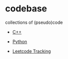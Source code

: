 # codebase
collections of (pseudo)code

- [C++](https://github.com/Kur1su0/codebase/blob/main/CPP_basics.md)

- [Python](https://github.com/Kur1su0/codebase/blob/main/python_basics.md)

- [Leetcode Tracking](https://github.com/Kur1su0/codebase/blob/main/leetcode.md)
